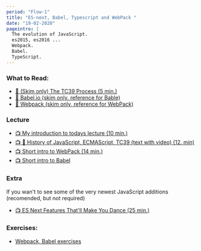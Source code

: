 ```yaml
---
period: "Flow-1"
title: "ES-next, Babel, Typescript and WebPack "
date: "19-02-2020"
pageintro: |
  The evolution of JavaScript.
  es2015, es2016 ... 
  Webpack. 
  Babel.
  TypeScript.
---
```


### What to Read:

<!--BEGIN readings ##-->

- [:book: (Skim only) The TC39 Process (5 min.) ](https://tc39.github.io/process-document/)
- [:book: Babel.io (skim only, reference for Bable)](https://babeljs.io/)
- [:book: Webpack (skim only, reference for WebPack)](https://webpack.js.org/concepts/)
  <!--END readings ##-->

### Lecture

<!--BEGIN lectures ##-->
- [:tv: My introduction to todays lecture (10 min.)](https://youtu.be/rEoMS1MK2Us)
- [:tv: :book: History of JavaScript, ECMAScript, TC39 (text with video) (12. min) ](https://medium.com/free-code-camp/ecmascript-tc39-and-the-history-of-javascript-26067498feb9)
- [:tv: Short intro to WebPack (14 min.)](https://www.youtube.com/watch?v=GU-2T7k9NfI)
- [:tv: Short intro to Babel](https://www.youtube.com/watch?v=C2PDAGCrk_g)

### Extra

If you wan't to see some of the very newest JavaScript additions (recomended, but not required)

- [:tv: ES Next Features That'll Make You Dance (25 min.)](https://www.youtube.com/watch?v=9yK4t2CuIHQ)

<!--END lectures ##-->

### Exercises:

<!--BEGIN exercises ##-->

- [Webpack, Babel exercises](https://docs.google.com/document/d/1PIMMeYPqN8Qzo4qsgjjuNAC0_15RIEVjD0DbBhcaP-0/edit?usp=sharing)

<!--END exercises ##-->
